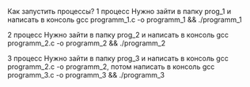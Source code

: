 Как запустить процессы?
1 процесс
Нужно зайти в папку prog_1 и написать в консоль gcc programm_1.c -o programm_1 && ./programm_1

2 процесс
Нужно зайти в папку prog_2 и написать в консоль gcc programm_2.c -o programm_2 && ./programm_2

3 процесс
Нужно зайти в папку prog_3 и написать в консоль gcc programm_2.c -o programm_2, потом написать в консоль gcc programm_3.c -o programm_3 && ./programm_3
